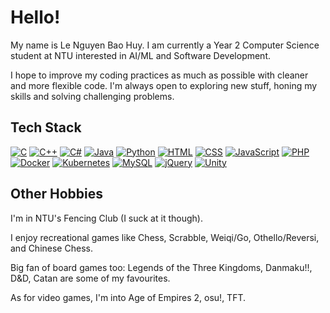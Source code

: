 # Hello!

My name is Le Nguyen Bao Huy. I am currently a Year 2 Computer Science student at NTU interested in AI/ML and Software Development.

I hope to improve my coding practices as much as possible with cleaner and more flexible code. I'm always open to exploring new stuff, honing my skills and solving challenging problems. 

## Tech Stack

[![C](https://img.shields.io/badge/C-00599C?logo=c&logoColor=white)](#)
[![C++](https://img.shields.io/badge/C++-%2300599C.svg?logo=c%2B%2B&logoColor=white)](#)
[![C#](https://custom-icon-badges.demolab.com/badge/C%23-%23239120.svg?logo=cshrp&logoColor=white)](#)
[![Java](https://img.shields.io/badge/Java-%23ED8B00.svg?logo=openjdk&logoColor=white)](#)
[![Python](https://img.shields.io/badge/Python-3776AB?logo=python&logoColor=fff)](#)
[![HTML](https://img.shields.io/badge/HTML-%23E34F26.svg?logo=html5&logoColor=white)](#)
[![CSS](https://img.shields.io/badge/CSS-1572B6?logo=css3&logoColor=fff)](#)
[![JavaScript](https://img.shields.io/badge/JavaScript-F7DF1E?logo=javascript&logoColor=000)](#)
[![PHP](https://img.shields.io/badge/php-%23777BB4.svg?&logo=php&logoColor=white)](#)
[![Docker](https://img.shields.io/badge/Docker-2496ED?logo=docker&logoColor=fff)](#)
[![Kubernetes](https://img.shields.io/badge/Kubernetes-326CE5?logo=kubernetes&logoColor=fff)](#)
[![MySQL](https://img.shields.io/badge/MySQL-4479A1?logo=mysql&logoColor=fff)](#)
[![jQuery](https://img.shields.io/badge/jQuery-0769AD?logo=jquery&logoColor=fff)](#)
[![Unity](https://img.shields.io/badge/Unity-%23000000.svg?logo=unity&logoColor=white)](#)

## Other Hobbies

I'm in NTU's Fencing Club (I suck at it though).

I enjoy recreational games like Chess, Scrabble, Weiqi/Go, Othello/Reversi, and Chinese Chess.

Big fan of board games too: Legends of the Three Kingdoms, Danmaku!!, D&D, Catan are some of my favourites.

As for video games, I'm into Age of Empires 2, osu!, TFT.
